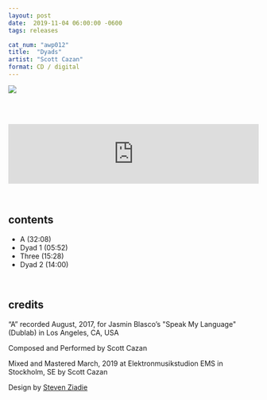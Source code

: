 ```yaml
---
layout: post
date:  2019-11-04 06:00:00 -0600
tags: releases

cat_num: "awp012"
title:  "Dyads"
artist: "Scott Cazan"
format: CD / digital
---
```


![](https://awavepress.com/assets/01-AWP012-Front.jpg)

<br/>

<br/><iframe style="border: 0; width: 100%; height: 120px;" src="https://bandcamp.com/EmbeddedPlayer/album=753431409/size=large/bgcol=ffffff/linkcol=0687f5/tracklist=false/artwork=small/transparent=true/" seamless></iframe>

<br/>

## contents

* A (32:08)
* Dyad 1 (05:52)
* Three (15:28)
* Dyad 2 (14:00)

<br/>

## credits

“A” recorded August, 2017, for Jasmin Blasco’s "Speak My Language" (Dublab) in Los Angeles, CA, USA

Composed and Performed by Scott Cazan

Mixed and Mastered March, 2019 at Elektronmusikstudion EMS in Stockholm, SE by Scott Cazan

Design by [Steven Ziadie](http://s-ziadie.com/)

